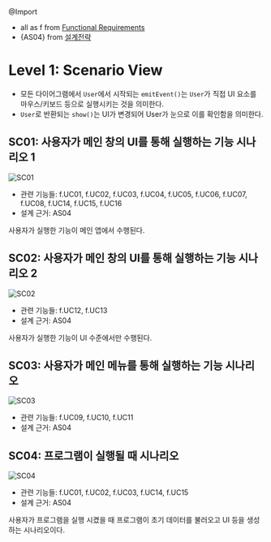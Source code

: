 @Import
* all as f from [Functional Requirements](https://github.com/byron1st/my-workshop-doc/tree/master/doc/req.func.md)
* {AS04} from [설계전략](https://github.com/byron1st/my-workshop-doc/tree/master/doc/arch.strategies.md)

# Level 1: Scenario View
* 모든 다이어그램에서 `User`에서 시작되는 `emitEvent()`는 `User`가 직접 UI 요소를 마우스/키보드 등으로 실행시키는 것을 의미한다.
* `User`로 반환되는 `show()`는 UI가 변경되어 User가 눈으로 이를 확인함을 의미한다.

## SC01: 사용자가 메인 창의 UI를 통해 실행하는 기능 시나리오 1
![SC01](https://github.com/byron1st/my-workshop-doc/blob/master/images/scenario-view-sc01-2016-08-18.png)
* 관련 기능들: f.UC01, f.UC02, f.UC03, f.UC04, f.UC05, f.UC06, f.UC07, f.UC08, f.UC14, f.UC15, f.UC16
* 설계 근거: AS04

사용자가 실행한 기능이 메인 앱에서 수행된다.

## SC02: 사용자가 메인 창의 UI를 통해 실행하는 기능 시나리오 2
![SC02](https://github.com/byron1st/my-workshop-doc/blob/master/images/scenario-view-sc02-2016-08-18.png)
* 관련 기능들: f.UC12, f.UC13
* 설계 근거: AS04

사용자가 실행한 기능이 UI 수준에서만 수행된다.

## SC03: 사용자가 메인 메뉴를 통해 실행하는 기능 시나리오
![SC03](https://github.com/byron1st/my-workshop-doc/blob/master/images/scenario-view-sc03-2016-08-18.png)
* 관련 기능들: f.UC09, f.UC10, f.UC11
* 설계 근거: AS04

## SC04: 프로그램이 실행될 때 시나리오
![SC04](https://github.com/byron1st/my-workshop-doc/blob/master/images/scenario-view-sc04-2016-08-18.png)
* 관련 기능들: f.UC01, f.UC02, f.UC03, f.UC14, f.UC15
* 설계 근거: AS04

사용자가 프로그램을 실행 시켰을 때 프로그램이 초기 데이터를 불러오고 UI 등을 생성하는 시나리오이다.
